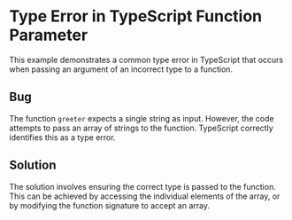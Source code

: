 # Type Error in TypeScript Function Parameter

This example demonstrates a common type error in TypeScript that occurs when passing an argument of an incorrect type to a function.

## Bug

The function `greeter` expects a single string as input.  However, the code attempts to pass an array of strings to the function.  TypeScript correctly identifies this as a type error.

## Solution

The solution involves ensuring the correct type is passed to the function.  This can be achieved by accessing the individual elements of the array, or by modifying the function signature to accept an array.